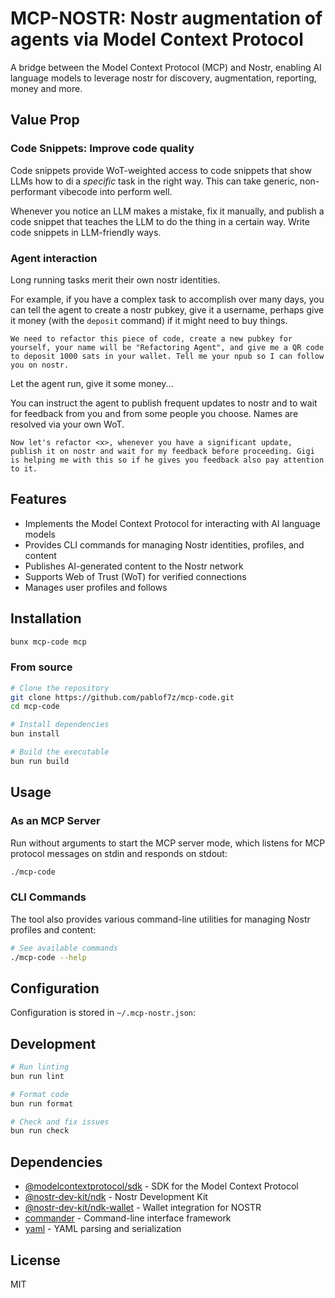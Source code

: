 # MCP-NOSTR: Nostr augmentation of agents via Model Context Protocol

A bridge between the Model Context Protocol (MCP) and Nostr, enabling AI language models to leverage nostr for discovery, augmentation, reporting, money and more.

## Value Prop

### Code Snippets: Improve code quality
Code snippets provide WoT-weighted access to code snippets that show LLMs how to di a *specific* task in the right way. This can take generic, non-performant vibecode into perform well.

Whenever you notice an LLM makes a mistake, fix it manually, and publish a code snippet that teaches the LLM to do the thing in a certain way. Write code snippets in LLM-friendly ways.

### Agent interaction
Long running tasks merit their own nostr identities.

For example, if you have a complex task to accomplish over many days, you can tell the agent to create a nostr pubkey, give it a username, perhaps give it money (with the `deposit` command) if it might need to buy things.


```
We need to refactor this piece of code, create a new pubkey for yourself, your name will be "Refactoring Agent", and give me a QR code to deposit 1000 sats in your wallet. Tell me your npub so I can follow you on nostr.
```

Let the agent run, give it some money...

You can instruct the agent to publish frequent updates to nostr and to wait for feedback from you and from some people you choose. Names are resolved via your own WoT.

```
Now let's refactor <x>, whenever you have a significant update, publish it on nostr and wait for my feedback before proceeding. Gigi is helping me with this so if he gives you feedback also pay attention to it.
```


## Features

- Implements the Model Context Protocol for interacting with AI language models
- Provides CLI commands for managing Nostr identities, profiles, and content
- Publishes AI-generated content to the Nostr network
- Supports Web of Trust (WoT) for verified connections
- Manages user profiles and follows

## Installation

```bash
bunx mcp-code mcp
```

### From source

```bash
# Clone the repository
git clone https://github.com/pablof7z/mcp-code.git
cd mcp-code

# Install dependencies
bun install

# Build the executable
bun run build
```

## Usage

### As an MCP Server

Run without arguments to start the MCP server mode, which listens for MCP protocol messages on stdin and responds on stdout:

```bash
./mcp-code
```

### CLI Commands

The tool also provides various command-line utilities for managing Nostr profiles and content:

```bash
# See available commands
./mcp-code --help
```

## Configuration

Configuration is stored in `~/.mcp-nostr.json`:



## Development

```bash
# Run linting
bun run lint

# Format code
bun run format

# Check and fix issues
bun run check
```

## Dependencies

- [@modelcontextprotocol/sdk](https://github.com/model-context-protocol/sdk) - SDK for the Model Context Protocol
- [@nostr-dev-kit/ndk](https://github.com/nostr-dev-kit/ndk) - Nostr Development Kit
- [@nostr-dev-kit/ndk-wallet](https://github.com/nostr-dev-kit/ndk-wallet) - Wallet integration for NOSTR
- [commander](https://github.com/tj/commander.js) - Command-line interface framework
- [yaml](https://github.com/eemeli/yaml) - YAML parsing and serialization

## License

MIT
